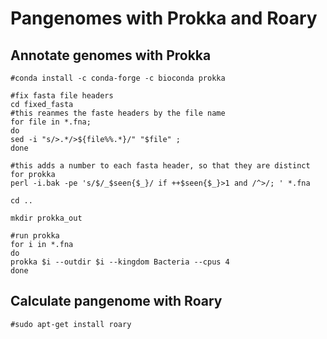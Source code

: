 # Pangenomes with Prokka and Roary
## Annotate genomes with Prokka
```
#conda install -c conda-forge -c bioconda prokka

#fix fasta file headers
cd fixed_fasta
#this reanmes the faste headers by the file name
for file in *.fna;
do
sed -i "s/>.*/>${file%%.*}/" "$file" ;
done

#this adds a number to each fasta header, so that they are distinct for prokka
perl -i.bak -pe 's/$/_$seen{$_}/ if ++$seen{$_}>1 and /^>/; ' *.fna

cd ..

mkdir prokka_out

#run prokka
for i in *.fna
do
prokka $i --outdir $i --kingdom Bacteria --cpus 4 
done
```

## Calculate pangenome with Roary
```
#sudo apt-get install roary

```
